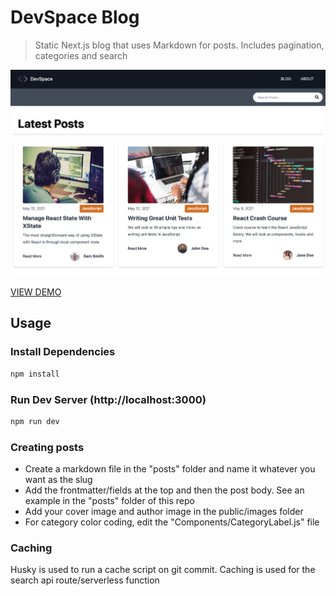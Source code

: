 # DevSpace Blog

> Static Next.js blog that uses Markdown for posts. Includes pagination, categories and search

![DevSpace Blog](/public/images/screen.png 'DevSpace Blog')

[VIEW DEMO](https://blog-web-indol.vercel.app)

## Usage

### Install Dependencies

```bash
npm install
```

### Run Dev Server (http://localhost:3000)

```bash
npm run dev
```

### Creating posts

- Create a markdown file in the "posts" folder and name it whatever you want as the slug
- Add the frontmatter/fields at the top and then the post body. See an example in the "posts" folder of this repo
- Add your cover image and author image in the public/images folder
- For category color coding, edit the "Components/CategoryLabel.js" file

### Caching

Husky is used to run a cache script on git commit. Caching is used for the search api route/serverless function
